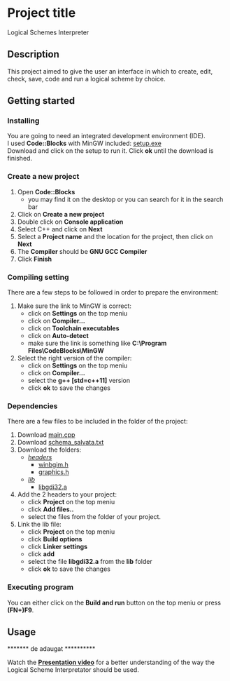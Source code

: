 # Project title
Logical Schemes Interpreter

## Description
This project aimed to give the user an interface in which to create, edit, check, save, code and run a logical scheme by choice.

## Getting started
### Installing
You are going to need an integrated development environment (IDE).  
I used **Code::Blocks** with MinGW included: [setup.exe](https://sourceforge.net/projects/codeblocks/files/Binaries/20.03/Windows/codeblocks-20.03mingw-setup.exe/download)  
Download and click on the setup to run it. Click **ok** until the download is finished.

### Create a new project
1. Open **Code::Blocks**
    * you may find it on the desktop or you can search for it in the search bar
2. Click on **Create a new project**
3. Double click on **Console application**
4. Select C++ and click on **Next**
5. Select a **Project name** and the location for the project, then click on **Next**
6. The **Compiler** should be **GNU GCC Compiler**
7. Click **Finish**

### Compiling setting
There are a few steps to be followed in order to prepare the environment:

1. Make sure the link to MinGW is correct:
    * click on **Settings** on the top meniu
    * click on **Compiler...**
    * click on **Toolchain executables**
    * click on **Auto-detect**
    * make sure the link is something like **C:\Program Files\CodeBlocks\MinGW**
2. Select the right version of the compiler:
    * click on **Settings** on the top meniu
    * click on **Compiler...**
    * select the **g++ [std=c++11]** version
    * click **ok** to save the changes

### Dependencies
There are a few files to be included in the folder of the project:

1. Download [main.cpp](main.cpp)
2. Download [schema_salvata.txt](schema_salvata.txt)
3. Download the folders:
    * *[headers](headers)*
        * [winbgim.h](headers/winbgim.h)
        * [graphics.h](headers/graphics.h)
    * *[lib](lib)*
        * [libgdi32.a](lib/libgdi32.a)
4. Add the 2 headers to your project:
    * click **Project** on the top meniu
    * click **Add files..**
    * select the files from the folder of your project.
5. Link the lib file:
    * click **Project** on the top meniu
    * click **Build options**
    * click **Linker settings**
    * click **add**
    * select the file **libgdi32.a** from the **lib** folder
    * click **ok** to save the changes

### Executing program
You can either click on the **Build and run** button on the top meniu or press **(FN+)F9**.

## Usage
******* de adaugat **********

Watch the **[Presentation video](<Interschem presentation.mkv>)** for a better understanding of the way the Logical Scheme Interpretator should be used.